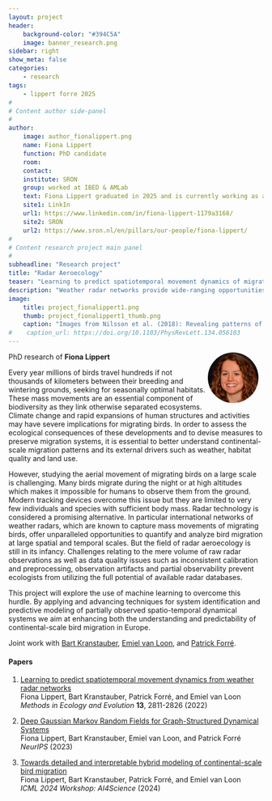 ```yaml
---
layout: project
header: 
    background-color: "#394C5A"
    image: banner_research.png
sidebar: right
show_meta: false	
categories:
    - research
tags:
    - lippert forre 2025
#
# Content author side-panel
#
author:
    image: author_fionalippert.png
    name: Fiona Lippert
    function: PhD candidate
    room: 
    contact:  
    institute: SRON
    group: worked at IBED & AMLab
    text: Fiona Lippert graduated in 2025 and is currently working as a scientist at SRON
    site1: LinkIn
    url1: https://www.linkedin.com/in/fiona-lippert-1179a3168/
    site2: SRON
    url2: https://www.sron.nl/en/pillars/our-people/fiona-lippert/
#
# Content research project main panel
#
subheadline: "Research project"
title: "Radar Aeroecology"
teaser: "Learning to predict spatiotemporal movement dynamics of migrating birds from weather radar networks"
description: "Weather radar networks provide wide-ranging opportunities for ecologists to quantify and predict movements of airborne organisms over unprecedented geographical expanses. We propose FluxRGNN, a recurrent graph neural network that is based on a generic mechanistic description of population-level movements across the Voronoi tessellation of radar sites."
image:
    title: project_fionalippert1.png
    thumb: project_fionalippert1_thumb.png
    caption: "Images from Nilsson et al. (2018): Revealing patterns of nocturnal migration using the European weather radar network and Nussbaumer et al. (2019): A Geostatistical Approach to Estimate High Resolution Nocturnal Bird Migration Densities from a Weather Radar Network"
#    caption_url: https://doi.org/10.1103/PhysRevLett.134.056103
---
```


<img src="../../members/FionaLippert.jpg" alt="Fiona Lippert" width="100"
     style="float: right; margin-right: 10px; border-radius:50%;" />

PhD research of **Fiona Lippert**

Every year millions of birds travel hundreds if not thousands of
kilometers between their breeding and wintering grounds, seeking for
seasonally optimal habitats. These mass movements are an essential
component of biodiversity as they link otherwise separated
ecosystems. Climate change and rapid expansions of human structures
and activities may have severe implications for migrating birds. In
order to assess the ecological consequences of these developments and
to devise measures to preserve migration systems, it is essential to
better understand continental-scale migration patterns and its
external drivers such as weather, habitat quality and land use. 

However, studying the aerial movement of migrating birds on a large
scale is challenging. Many birds migrate during the night or at high
altitudes which makes it impossible for humans to observe them from
the ground. Modern tracking devices overcome this issue but they are
limited to very few individuals and species with sufficient body
mass. Radar technology is considered a promising alternative. In
particular international networks of weather radars, which are known
to capture mass movements of migrating birds, offer unparalleled
opportunities to quantify and analyze bird migration at large spatial
and temporal scales. But the field of radar aeroecology is still in
its infancy. Challenges relating to the mere volume of raw radar
observations as well as data quality issues such as inconsistent
calibration and preprocessing, observation artifacts and partial
observability prevent ecologists from utilizing the full potential of
available radar databases.

This project will explore the use of machine learning to overcome this
hurdle. By applying and advancing techniques for system identification
and predictive modeling of partially observed spatio-temporal
dynamical systems we aim at enhancing both the understanding and
predictability of continental-scale bird migration in Europe. 

Joint work with [Bart Kranstauber][1], [Emiel van Loon][2], and [Patrick Forré][3].

#### Papers

1. [Learning to predict spatiotemporal movement dynamics from weather radar networks][4]  
Fiona Lippert, Bart Kranstauber, Patrick Forré, and Emiel van Loon   
*Methods in Ecology and Evolution* **13**, 2811-2826 (2022)

1. [Deep Gaussian Markov Random Fields for Graph-Structured Dynamical Systems][6]   
Fiona Lippert, Bart Kranstauber, Emiel van Loon, and Patrick Forré   
*NeurIPS*  (2023)

1. [Towards detailed and interpretable hybrid modeling of continental-scale bird migration][5]  
Fiona Lippert, Bart Kranstauber, Patrick Forré, and Emiel van Loon   
*ICML 2024 Workshop: AI4Science* (2024)


[1]: https://imprs-ob.mpg.de/person/116341/2901
[2]: https://www.uva.nl/en/profile/l/o/e.e.vanloon/e.e.vanloon.html
[3]: https://www.uva.nl/en/profile/f/o/p.d.forre/p.d.forre.html
[4]: https://doi.org/10.1111/2041-210X.14007
[5]: https://openreview.net/forum?id=oAmxqO1nRy
[6]: https://arxiv.org/abs/2306.08445
